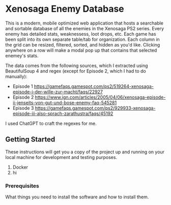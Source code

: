 # Xenosaga Enemy Database
This is a modern, mobile optimized web application that hosts a searchable and sortable database of all the enemies in the Xenosaga PS2 series. Every enemy has detailed stats, weaknessess, loot drops, etc. Each game has been split into its own separate table/tab for organization.
Each column in the grid can be resized, filtered, sorted, and hidden as you'd like. Clicking anywhere on a row will make a modal pop up that contains that selected enemey's stats.

The data comes from the following sources, which I extracted using BeautifulSoup 4 and regex (except for Episode 2, which I had to do manually):

* Episode 1 https://gamefaqs.gamespot.com/ps2/519264-xenosaga-episode-i-der-wille-zur-macht/faqs/22927
* Episode 2 https://www.ign.com/articles/2005/04/06/xenosaga-episode-ii-jenseits-von-gut-und-bose-enemy-faq-545281
* Episode 3 https://gamefaqs.gamespot.com/ps2/929933-xenosaga-episode-iii-also-sprach-zarathustra/faqs/45192

I used ChatGPT to craft the regexes for me.

## Getting Started

These instructions will get you a copy of the project up and running on your local machine for development and testing purposes.

1. Docker
2. hi

### Prerequisites

What things you need to install the software and how to install them.

